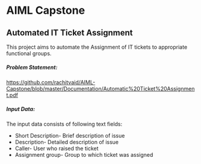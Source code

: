 # AIML Capstone
## Automated IT Ticket Assignment
This project aims to automate the Assignment of IT tickets to appropriate functional groups. 

##### Problem Statement:
https://github.com/rachitvaid/AIML-Capstone/blob/master/Documentation/Automatic%20Ticket%20Assignment.pdf
##### Input Data:
The input data consists of following text fields:
- Short Description- Brief description of issue
- Description- Detailed description of issue
- Caller- User who raised the ticket
- Assignment group- Group to which ticket was assigned

